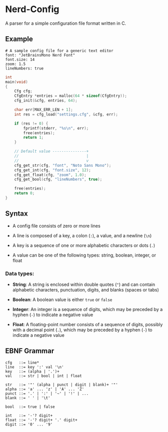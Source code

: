 # Nerd-Config

A parser for a simple configuration file format written in C.

## Example

```
# A sample config file for a generic text editor
font: "JetBrainsMono Nerd Font"
font.size: 14
zoom: 1.5
lineNumbers: true
```

```c
int
main(void)
{
    Cfg cfg;
    CfgEntry *entries = malloc(64 * sizeof(CfgEntry));
    cfg_init(&cfg, entries, 64);

    char err[MAX_ERR_LEN + 1];
    int res = cfg_load("settings.cfg", &cfg, err);

    if (res != 0) {
        fprintf(stderr, "%s\n", err);
        free(entries);
        return 1;
    }

    // Default value ---------------+
    //                              |
    //                              v
    cfg_get_str(cfg, "font", "Noto Sans Mono");
    cfg_get_int(cfg, "font.size", 12);
    cfg_get_float(cfg, "zoom", 1.0);
    cfg_get_bool(cfg, "lineNumbers", true);

    free(entries);
    return 0;
}
```

## Syntax

-   A config file consists of zero or more lines

-   A line is composed of a key, a colon (`:`), a value, and a newline (`\n`)

-   A key is a sequence of one or more alphabetic characters or dots (`.`)

-   A value can be one of the following types: string, boolean, integer, or float

### Data types:

-   **String**: A string is enclosed within double quotes (`"`) and can contain alphabetic characters, punctuation, digits, and blanks (spaces or tabs)

-   **Boolean**: A boolean value is either `true` or `false`

-   **Integer**: An integer is a sequence of digits, which may be preceded by a hyphen (`-`) to indicate a negative value

-   **Float**: A floating-point number consists of a sequence of digits, possibly with a decimal point (`.`), which may be preceded by a hyphen (`-`) to indicate a negative value

## EBNF Grammar

```
cfg   ::= line*
line  ::= key ':' val '\n'
key   ::= (alpha | '.')+
val   ::= str | bool | int | float

str   ::= '"' (alpha | punct | digit | blank)+ '"'
alpha ::= 'a' ... 'z' | 'A' ... 'Z'
punct ::= '.' | ':' | '~' | '!' | ...
blank ::= ' ' | '\t'

bool  ::= true | false

int   ::= '-'? digit+
float ::= '-'? digit+ '.' digit+
digit ::= '0' ... '9'
```
